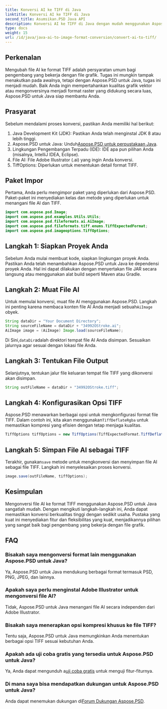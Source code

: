 ```yaml
---
title: Konversi AI ke TIFF di Java
linktitle: Konversi AI ke TIFF di Java
second_title: Asumsikan.PSD Java API
description: Konversi AI ke TIFF di Java dengan mudah menggunakan Aspose.PSD. Panduan langkah demi langkah untuk pengembang. Unduhan, penyiapan, dan cuplikan kode disertakan.
type: docs
weight: 15
url: /id/java/java-ai-to-image-format-conversion/convert-ai-to-tiff/
---
```

## Perkenalan
Mengubah file AI ke format TIFF adalah persyaratan umum bagi pengembang yang bekerja dengan file grafik. Tugas ini mungkin tampak menakutkan pada awalnya, tetapi dengan Aspose.PSD untuk Java, tugas ini menjadi mudah. Baik Anda ingin mempertahankan kualitas grafik vektor atau mengonversinya menjadi format raster yang didukung secara luas, Aspose.PSD untuk Java siap membantu Anda.
## Prasyarat
Sebelum mendalami proses konversi, pastikan Anda memiliki hal berikut:
1. Java Development Kit (JDK): Pastikan Anda telah menginstal JDK 8 atau lebih tinggi.
2.  Aspose.PSD untuk Java: Unduh[Aspose.PSD untuk perpustakaan Java](https://releases.aspose.com/psd/java/).
3. Lingkungan Pengembangan Terpadu (IDE): IDE apa pun pilihan Anda (misalnya, IntelliJ IDEA, Eclipse).
4. File AI: File Adobe Illustrator (.ai) yang ingin Anda konversi.
5. TiffOptions: Diperlukan untuk menentukan detail format TIFF.
## Paket Impor
Pertama, Anda perlu mengimpor paket yang diperlukan dari Aspose.PSD. Paket-paket ini menyediakan kelas dan metode yang diperlukan untuk menangani file AI dan TIFF.
```java
import com.aspose.psd.Image;
import com.aspose.psd.examples.Utils.Utils;
import com.aspose.psd.fileformats.ai.AiImage;
import com.aspose.psd.fileformats.tiff.enums.TiffExpectedFormat;
import com.aspose.psd.imageoptions.TiffOptions;
```
## Langkah 1: Siapkan Proyek Anda
Sebelum Anda mulai membuat kode, siapkan lingkungan proyek Anda. Pastikan Anda telah menambahkan Aspose.PSD untuk Java ke dependensi proyek Anda. Hal ini dapat dilakukan dengan menyertakan file JAR secara langsung atau menggunakan alat build seperti Maven atau Gradle.
## Langkah 2: Muat File AI
 Untuk memulai konversi, muat file AI menggunakan Aspose.PSD. Langkah ini penting karena membaca konten file AI Anda menjadi sebuah`AiImage` obyek.
```java
String dataDir = "Your Document Directory";
String sourceFileName = dataDir + "34992OStroke.ai";
AiImage image = (AiImage) Image.load(sourceFileName);
```
 Di Sini,`dataDir`adalah direktori tempat file AI Anda disimpan. Sesuaikan jalurnya agar sesuai dengan lokasi file Anda.
## Langkah 3: Tentukan File Output
Selanjutnya, tentukan jalur file keluaran tempat file TIFF yang dikonversi akan disimpan.
```java
String outFileName = dataDir + "34992OStroke.tiff";
```
## Langkah 4: Konfigurasikan Opsi TIFF
 Aspose.PSD menawarkan berbagai opsi untuk mengkonfigurasi format file TIFF. Dalam contoh ini, kita akan menggunakan`TiffDeflateRgba` untuk memastikan kompresi yang efisien dengan tetap menjaga kualitas.
```java
TiffOptions tiffOptions = new TiffOptions(TiffExpectedFormat.TiffDeflateRgba);
```
## Langkah 5: Simpan File AI sebagai TIFF
 Terakhir, gunakan`save` metode untuk mengkonversi dan menyimpan file AI sebagai file TIFF. Langkah ini menyelesaikan proses konversi.
```java
image.save(outFileName, tiffOptions);
```

## Kesimpulan
Mengonversi file AI ke format TIFF menggunakan Aspose.PSD untuk Java sangatlah mudah. Dengan mengikuti langkah-langkah ini, Anda dapat memastikan konversi berkualitas tinggi dengan sedikit usaha. Pustaka yang kuat ini menyediakan fitur dan fleksibilitas yang kuat, menjadikannya pilihan yang sangat baik bagi pengembang yang bekerja dengan file grafik.
## FAQ
### Bisakah saya mengonversi format lain menggunakan Aspose.PSD untuk Java?
Ya, Aspose.PSD untuk Java mendukung berbagai format termasuk PSD, PNG, JPEG, dan lainnya.
### Apakah saya perlu menginstal Adobe Illustrator untuk mengonversi file AI?
Tidak, Aspose.PSD untuk Java menangani file AI secara independen dari Adobe Illustrator.
### Bisakah saya menerapkan opsi kompresi khusus ke file TIFF?
Tentu saja, Aspose.PSD untuk Java memungkinkan Anda menentukan berbagai opsi TIFF sesuai kebutuhan Anda.
### Apakah ada uji coba gratis yang tersedia untuk Aspose.PSD untuk Java?
 Ya, Anda dapat mengunduh a[uji coba gratis](https://releases.aspose.com/) untuk menguji fitur-fiturnya.
### Di mana saya bisa mendapatkan dukungan untuk Aspose.PSD untuk Java?
 Anda dapat menemukan dukungan di[Forum Dukungan Aspose.PSD](https://forum.aspose.com/c/psd/34).